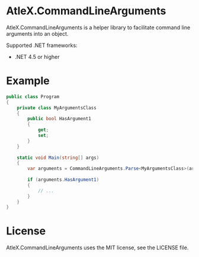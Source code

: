 # AtleX.CommandLineArguments

AtleX.CommandLineArguments is a helper library to facilitate command line arguments into an object.

Supported .NET frameworks:
* .NET 4.5 or higher

# Example

```csharp
public class Program
{
	private class MyArgumentsClass
	{
		public bool HasArgument1
		{
			get;
			set;
		}
	}
	
	static void Main(string[] args)
	{
		var arguments = CommandLineArguments.Parse<MyArgumentsClass>(args);
		
		if (arguments.HasArgument1)
		{
			// ...
		}
	}
}
```

# License

AtleX.CommandLineArguments uses the MIT license, see the LICENSE file.
